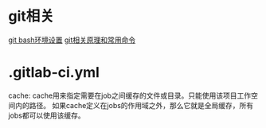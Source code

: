 # git相关
[git bash环境设置](https://blog.csdn.net/jingtingfengguo/article/details/51892864)
[git相关原理和常用命令](https://segmentfault.com/a/1190000017114656)
# .gitlab-ci.yml
cache:
  cache用来指定需要在job之间缓存的文件或目录。只能使用该项目工作空间内的路径。
  如果cache定义在jobs的作用域之外，那么它就是全局缓存，所有jobs都可以使用该缓存。
